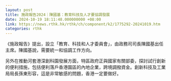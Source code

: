 ```yaml
---
layout: post
title: 施政報告2024｜陳國基：教育科技及人才要協調發展
date: 2024-10-19 18:11:48.000000000 +08:00
link: https://news.rthk.hk/rthk/ch/component/k2/1775292-20241019.htm
categories: rthk
---
```


《施政報告》提出，設立「教育、科技和人才委員會」，由政務司司長陳國基出任主席。陳國基說，需要統一和協調工作方向。

另外在推動河套港深創科園發展方面，特區政府正與國家有關部委，探討試行創新的便利措施，包括便利落戶香港園區的內地企業，跨境調撥資金。創新科技及工業局局長孫東形容，這是非常敏感的問題，香港一定要做好。
